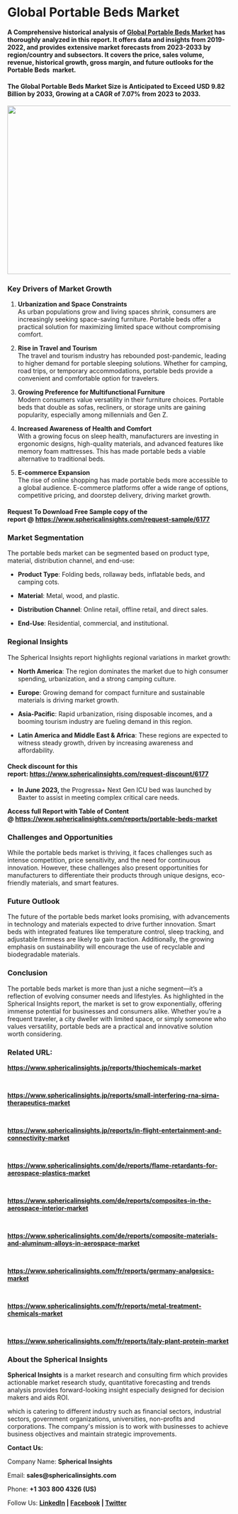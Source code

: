 <h1 class="news-post-title">Global Portable Beds Market&nbsp;</h1>
<p><strong>A Comprehensive historical analysis of&nbsp;<a href="https://www.sphericalinsights.com/reports/portable-beds-market" target="_blank" rel="noopener">Global Portable Beds Market</a>&nbsp;has thoroughly analyzed in this report. It offers data and insights from 2019-2022, and provides extensive market forecasts from 2023-2033 by region/country and subsectors. It covers the price, sales volume, revenue, historical growth, gross margin, and future outlooks for the Portable Beds&nbsp; market.</strong></p>
<h4><strong>The Global Portable Beds Market Size is Anticipated to Exceed USD 9.82 Billion by 2033, Growing at a CAGR of 7.07% from 2023 to 2033.</strong></h4>
<p><strong><img src="https://www.sphericalinsights.com/images/rd/global-portable-beds-market.png" alt="" width="650" height="379" /></strong></p>
<h3>Key Drivers of Market Growth</h3>
<ol start="1">
<li>
<p><strong>Urbanization and Space Constraints</strong><br />As urban populations grow and living spaces shrink, consumers are increasingly seeking space-saving furniture. Portable beds offer a practical solution for maximizing limited space without compromising comfort.</p>
</li>
<li>
<p><strong>Rise in Travel and Tourism</strong><br />The travel and tourism industry has rebounded post-pandemic, leading to higher demand for portable sleeping solutions. Whether for camping, road trips, or temporary accommodations, portable beds provide a convenient and comfortable option for travelers.</p>
</li>
<li>
<p><strong>Growing Preference for Multifunctional Furniture</strong><br />Modern consumers value versatility in their furniture choices. Portable beds that double as sofas, recliners, or storage units are gaining popularity, especially among millennials and Gen Z.</p>
</li>
<li>
<p><strong>Increased Awareness of Health and Comfort</strong><br />With a growing focus on sleep health, manufacturers are investing in ergonomic designs, high-quality materials, and advanced features like memory foam mattresses. This has made portable beds a viable alternative to traditional beds.</p>
</li>
<li>
<p><strong>E-commerce Expansion</strong><br />The rise of online shopping has made portable beds more accessible to a global audience. E-commerce platforms offer a wide range of options, competitive pricing, and doorstep delivery, driving market growth.</p>
</li>
</ol>
<h4>Request To Download Free Sample copy of the report&nbsp;@&nbsp;<a href="https://www.sphericalinsights.com/request-sample/6177">https://www.sphericalinsights.com/request-sample/6177</a></h4>
<h3>Market Segmentation</h3>
<p>The portable beds market can be segmented based on product type, material, distribution channel, and end-use:</p>
<ul>
<li>
<p><strong>Product Type</strong>: Folding beds, rollaway beds, inflatable beds, and camping cots.</p>
</li>
<li>
<p><strong>Material</strong>: Metal, wood, and plastic.</p>
</li>
<li>
<p><strong>Distribution Channel</strong>: Online retail, offline retail, and direct sales.</p>
</li>
<li>
<p><strong>End-Use</strong>: Residential, commercial, and institutional.</p>
</li>
</ul>
<h3>Regional Insights</h3>
<p>The Spherical Insights report highlights regional variations in market growth:</p>
<ul>
<li>
<p><strong>North America</strong>: The region dominates the market due to high consumer spending, urbanization, and a strong camping culture.</p>
</li>
<li>
<p><strong>Europe</strong>: Growing demand for compact furniture and sustainable materials is driving market growth.</p>
</li>
<li>
<p><strong>Asia-Pacific</strong>: Rapid urbanization, rising disposable incomes, and a booming tourism industry are fueling demand in this region.</p>
</li>
<li>
<p><strong>Latin America and Middle East &amp; Africa</strong>: These regions are expected to witness steady growth, driven by increasing awareness and affordability.</p>
</li>
</ul>
<h4>Check discount for this report:&nbsp;<a href="https://www.sphericalinsights.com/request-discount/6177">https://www.sphericalinsights.com/request-discount/6177</a></h4>
<ul>
<li><strong>In June 2023,&nbsp;</strong>the Progressa+ Next Gen ICU bed was launched by Baxter to assist in meeting complex critical care needs.<strong>&nbsp; &nbsp;</strong></li>
</ul>
<p><strong>Access full Report with Table of Content @&nbsp;<a href="https://www.sphericalinsights.com/reports/portable-beds-market">https://www.sphericalinsights.com/reports/portable-beds-market</a>&nbsp;</strong></p>
<h3>Challenges and Opportunities</h3>
<p>While the portable beds market is thriving, it faces challenges such as intense competition, price sensitivity, and the need for continuous innovation. However, these challenges also present opportunities for manufacturers to differentiate their products through unique designs, eco-friendly materials, and smart features.</p>
<h3>Future Outlook</h3>
<p>The future of the portable beds market looks promising, with advancements in technology and materials expected to drive further innovation. Smart beds with integrated features like temperature control, sleep tracking, and adjustable firmness are likely to gain traction. Additionally, the growing emphasis on sustainability will encourage the use of recyclable and biodegradable materials.</p>
<h3>Conclusion</h3>
<p>The portable beds market is more than just a niche segment&mdash;it&rsquo;s a reflection of evolving consumer needs and lifestyles. As highlighted in the Spherical Insights report, the market is set to grow exponentially, offering immense potential for businesses and consumers alike. Whether you&rsquo;re a frequent traveler, a city dweller with limited space, or simply someone who values versatility, portable beds are a practical and innovative solution worth considering.</p>
<h3><strong>Related URL:</strong></h3>
<p><strong><a href="https://www.sphericalinsights.jp/reports/thiochemicals-market">https://www.sphericalinsights.jp/reports/thiochemicals-market</a></strong></p>
<p><strong>&nbsp;</strong></p>
<p><strong><a href="https://www.sphericalinsights.jp/reports/small-interfering-rna-sirna-therapeutics-market">https://www.sphericalinsights.jp/reports/small-interfering-rna-sirna-therapeutics-market</a></strong></p>
<p><strong>&nbsp;</strong></p>
<p><strong><a href="https://www.sphericalinsights.jp/reports/in-flight-entertainment-and-connectivity-market">https://www.sphericalinsights.jp/reports/in-flight-entertainment-and-connectivity-market</a></strong></p>
<p><strong>&nbsp;</strong></p>
<p><strong><a href="https://www.sphericalinsights.com/de/reports/flame-retardants-for-aerospace-plastics-market">https://www.sphericalinsights.com/de/reports/flame-retardants-for-aerospace-plastics-market</a></strong></p>
<p><strong>&nbsp;</strong></p>
<p><strong><a href="https://www.sphericalinsights.com/de/reports/composites-in-the-aerospace-interior-market">https://www.sphericalinsights.com/de/reports/composites-in-the-aerospace-interior-market</a></strong></p>
<p><strong>&nbsp;</strong></p>
<p><strong><a href="https://www.sphericalinsights.com/de/reports/composite-materials-and-aluminum-alloys-in-aerospace-market">https://www.sphericalinsights.com/de/reports/composite-materials-and-aluminum-alloys-in-aerospace-market</a></strong></p>
<p><strong>&nbsp;</strong></p>
<p><strong><a href="https://www.sphericalinsights.com/fr/reports/germany-analgesics-market">https://www.sphericalinsights.com/fr/reports/germany-analgesics-market</a></strong></p>
<p><strong>&nbsp;</strong></p>
<p><strong><a href="https://www.sphericalinsights.com/fr/reports/metal-treatment-chemicals-market">https://www.sphericalinsights.com/fr/reports/metal-treatment-chemicals-market</a></strong></p>
<p><strong>&nbsp;</strong></p>
<p><strong><a href="https://www.sphericalinsights.com/fr/reports/italy-plant-protein-market">https://www.sphericalinsights.com/fr/reports/italy-plant-protein-market</a></strong></p>
<h3><strong>About the Spherical Insights</strong></h3>
<p><strong>Spherical Insights</strong>&nbsp;is a market research and consulting firm which provides actionable market research study, quantitative forecasting and trends analysis provides forward-looking insight especially designed for decision makers and aids ROI.</p>
<p>which is catering to different industry such as financial sectors, industrial sectors, government organizations, universities, non-profits and corporations. The company's mission is to work with businesses to achieve business objectives and maintain strategic improvements.</p>
<p><strong>Contact Us:</strong></p>
<p>Company Name:&nbsp;<strong>Spherical Insights</strong></p>
<p>Email:&nbsp;<strong>sales@sphericalinsights.com</strong></p>
<p>Phone:&nbsp;<strong>+1 303 800 4326 (US)</strong></p>
<p>Follow Us:&nbsp;<strong><a href="https://www.linkedin.com/company/spherical-insight/"><u>LinkedIn</u></a>&nbsp;|&nbsp;<a href="https://www.facebook.com/sphericalinsights22"><u>Facebook</u></a>&nbsp;|&nbsp;<a href="https://twitter.com/SInsights_US"><u>Twitter</u></a></strong></p>
